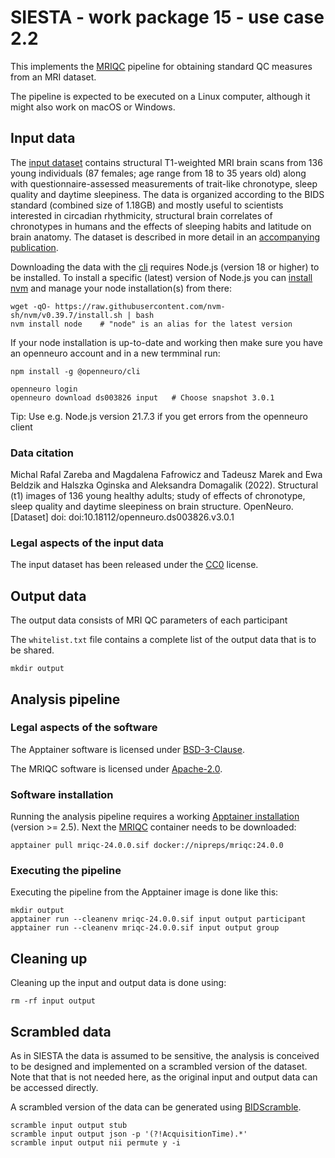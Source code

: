 # SIESTA - work package 15 - use case 2.2

This implements the [MRIQC](https://mriqc.readthedocs.io/en/latest/) pipeline for obtaining standard QC measures from an MRI dataset.

The pipeline is expected to be executed on a Linux computer, although it might also work on macOS or Windows.

## Input data

The [input dataset](https://doi.org/10.18112/openneuro.ds003826.v3.0.1) contains structural T1-weighted MRI brain scans from 136 young individuals (87 females; age range from 18 to 35 years old) along with questionnaire-assessed measurements of trait-like chronotype, sleep quality and daytime sleepiness. The data is organized according to the BIDS standard (combined size of 1.18GB) and mostly useful to scientists interested in circadian rhythmicity, structural brain correlates of chronotypes in humans and the effects of sleeping habits and latitude on brain anatomy. The dataset is described in more detail in an [accompanying publication](https://doi.org/10.1080/09291016.2021.1990501).

Downloading the data with the [cli](https://docs.openneuro.org/packages/openneuro-cli.html) requires Node.js (version 18 or higher) to be installed. To install a specific (latest) version of Node.js you can [install nvm](https://github.com/nvm-sh/nvm?tab=readme-ov-file#installing-and-updating) and manage your node installation(s) from there:

```console
wget -qO- https://raw.githubusercontent.com/nvm-sh/nvm/v0.39.7/install.sh | bash
nvm install node    # "node" is an alias for the latest version
```

If your node installation is up-to-date and working then make sure you have an openneuro account and in a new termminal run:

```console
npm install -g @openneuro/cli

openneuro login
openneuro download ds003826 input   # Choose snapshot 3.0.1
```

Tip: Use e.g. Node.js version 21.7.3 if you get errors from the openneuro client

### Data citation

Michal Rafal Zareba and Magdalena Fafrowicz and Tadeusz Marek and Ewa Beldzik and Halszka Oginska and Aleksandra Domagalik (2022). Structural (t1) images of 136 young healthy adults; study of effects of chronotype, sleep quality and daytime sleepiness on brain structure. OpenNeuro. [Dataset] doi: doi:10.18112/openneuro.ds003826.v3.0.1

### Legal aspects of the input data

The input dataset has been released under the [CC0](https://spdx.org/licenses/CC0-1.0.html) license.

## Output data

The output data consists of MRI QC parameters of each participant

The `whitelist.txt` file contains a complete list of the output data that is to be shared. 

```console
mkdir output
```

## Analysis pipeline

### Legal aspects of the software

The Apptainer software is licensed under [BSD-3-Clause](https://apptainer.org/docs/admin/main/license.html).

The MRIQC software is licensed under [Apache-2.0](https://spdx.org/licenses/Apache-2.0.html).

### Software installation

Running the analysis pipeline requires a working [Apptainer installation](https://apptainer.org/docs/admin/main/installation.html#installation-on-linux) (version >= 2.5). Next the [MRIQC](https://mriqc.readthedocs.io/en/latest/) container needs to be downloaded:

```console
apptainer pull mriqc-24.0.0.sif docker://nipreps/mriqc:24.0.0
```

### Executing the pipeline

Executing the pipeline from the Apptainer image is done like this:

```console
mkdir output
apptainer run --cleanenv mriqc-24.0.0.sif input output participant
apptainer run --cleanenv mriqc-24.0.0.sif input output group
```

## Cleaning up

Cleaning up the input and output data is done using:

```console
rm -rf input output
```

## Scrambled data

As in SIESTA the data is assumed to be sensitive, the analysis is conceived to be designed and implemented on a scrambled version of the dataset. Note that that is not needed here, as the original input and output data can be accessed directly. 

 A scrambled version of the data can be generated using [BIDScramble](https://github.com/SIESTA-eu/wp15/tree/main/BIDScramble).

```console
scramble input output stub
scramble input output json -p '(?!AcquisitionTime).*'
scramble input output nii permute y -i
```
